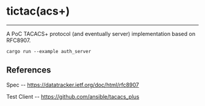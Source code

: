 # tictac(acs+)

---

A PoC TACACS+ protocol (and eventually server) implementation based on RFC8907.

```shell
cargo run --example auth_server
```

## References

Spec -- https://datatracker.ietf.org/doc/html/rfc8907

Test Client -- https://github.com/ansible/tacacs_plus